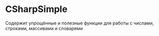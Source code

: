 # CSharpSimple
Содержит упрощённые и полезные функции для работы с числами, строками, массивами и словарями
